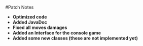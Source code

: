 #Patch Notes

- **Optimized code**
- **Added JavaDoc**
- **Fixed all moves damages**
- **Added an Interface for the console game**
- **Added some new classes (these are not implemented yet)**
